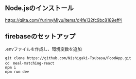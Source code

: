 ## Node.jsのインストール
https://qiita.com/YurimyMiyu/items/d4fe132fc9bc8189eff4

## firebaseのセットアップ
.envファイルを作成し、環境変数を追加


```
git clone https://github.com/Nishigaki-Tsubasa/FoodApp.git
cd　meal-matching-react
npm i
npm run dev
```
